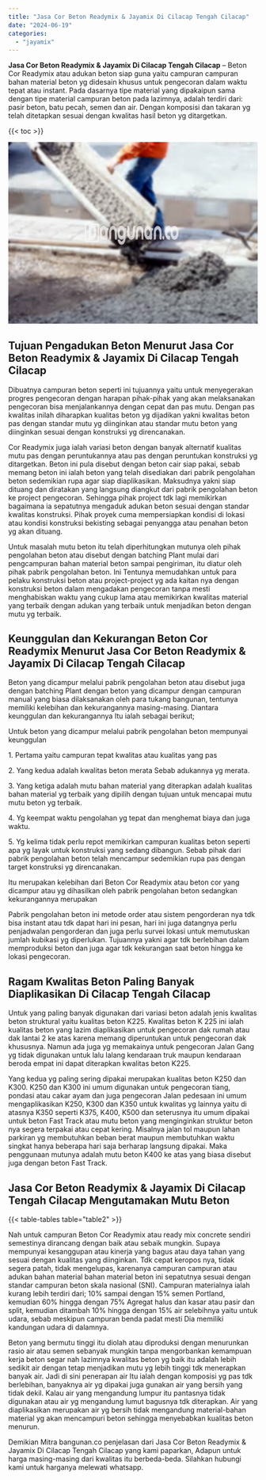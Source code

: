 ```yaml
---
title: "Jasa Cor Beton Readymix & Jayamix Di Cilacap Tengah Cilacap"
date: "2024-06-19"
categories: 
  - "jayamix"
---
```


**Jasa Cor Beton Readymix & Jayamix Di Cilacap Tengah Cilacap** – Beton Cor Readymix atau adukan beton siap guna yaitu campuran campuran bahan material beton yg didesain khusus untuk pengecoran dalam waktu tepat atau instant. Pada dasarnya tipe material yang dipakaipun sama dengan tipe material campuran beton pada lazimnya, adalah terdiri dari: pasir beton, batu pecah, semen dan air. Dengan komposisi dan takaran yg telah ditetapkan sesuai dengan kwalitas hasil beton yg ditargetkan.

{{< toc >}}

![Jasa Cor Beton Readymix & Jayamix Di Cilacap Tengah Cilacap](/images/jasa-cor-readymix-52.png)

## Tujuan Pengadukan Beton Menurut Jasa Cor Beton Readymix & Jayamix Di Cilacap Tengah Cilacap

Dibuatnya campuran beton seperti ini tujuannya yaitu untuk menyegerakan progres pengecoran dengan harapan pihak-pihak yang akan melaksanakan pengecoran bisa menjalankannya dengan cepat dan pas mutu. Dengan pas kwalitas inilah diharapkan kualitas beton yg dijadikan yakni kwalitas beton pas dengan standar mutu yg diinginkan atau standar mutu beton yang diinginkan sesuai dengan konstruksi yg direncanakan.

Cor Readymix juga ialah variasi beton dengan banyak alternatif kualitas mutu pas dengan peruntukannya atau pas dengan peruntukan konstruksi yg ditargetkan. Beton ini pula disebut dengan beton cair siap pakai, sebab memang beton ini ialah beton yang telah disediakan dari pabrik pengolahan beton sedemikian rupa agar siap diaplikasikan. Maksudnya yakni siap dituang dan diratakan yang langsung diangkut dari pabrik pengolahan beton ke project pengecoran. Sehingga pihak project tdk lagi memikirkan bagaimana ia sepatutnya mengaduk adukan beton sesuai dengan standar kwalitas konstruksi. Pihak proyek cuma mempersiapkan kondisi di lokasi atau kondisi konstruksi bekisting sebagai penyangga atau penahan beton yg akan dituang.

Untuk masalah mutu beton itu telah diperhitungkan mutunya oleh pihak pengolahan beton atau disebut dengan batching Plant mulai dari pengcampuran bahan material beton sampai pengiriman, itu diatur oleh pihak pabrik pengolahan beton. Ini Tentunya memudahkan untuk para pelaku konstruksi beton atau project-project yg ada kaitan nya dengan konstruksi beton dalam mengadakan pengecoran tanpa mesti menghabiskan waktu yang cukup lama atau memikirkan kwalitas material yang terbaik dengan adukan yang terbaik untuk menjadikan beton dengan mutu yg terbaik.

## Keunggulan dan Kekurangan Beton Cor Readymix Menurut Jasa Cor Beton Readymix & Jayamix Di Cilacap Tengah Cilacap

Beton yang dicampur melalui pabrik pengolahan beton atau disebut juga dengan batching Plant dengan beton yang dicampur dengan campuran manual yang biasa dilaksanakan oleh para tukang bangunan, tentunya memiliki kelebihan dan kekurangannya masing-masing. Diantara keunggulan dan kekurangannya Itu ialah sebagai berikut;

Untuk beton yang dicampur melalui pabrik pengolahan beton mempunyai keunggulan

1\. Pertama yaitu campuran tepat kwalitas atau kualitas yang pas

2\. Yang kedua adalah kwalitas beton merata Sebab adukannya yg merata.

3\. Yang ketiga adalah mutu bahan material yang diterapkan adalah kualitas bahan material yg terbaik yang dipilih dengan tujuan untuk mencapai mutu mutu beton yg terbaik.

4\. Yg keempat waktu pengolahan yg tepat dan menghemat biaya dan juga waktu.

5\. Yg kelima tidak perlu repot memikirkan campuran kualitas beton seperti apa yg layak untuk konstruksi yang sedang dibangun. Sebab pihak dari pabrik pengolahan beton telah mencampur sedemikian rupa pas dengan target konstruksi yg direncanakan.

Itu merupakan kelebihan dari Beton Cor Readymix atau beton cor yang dicampur atau yg dihasilkan oleh pabrik pengolahan beton sedangkan kekurangannya merupakan

Pabrik pengolahan beton ini metode order atau sistem pengorderan nya tdk bisa instant atau tdk dapat hari ini pesan, hari ini juga datangnya perlu penjadwalan pengorderan dan juga perlu survei lokasi untuk memutuskan jumlah kubikasi yg diperlukan. Tujuannya yakni agar tdk berlebihan dalam memproduksi beton dan juga agar tdk kekurangan saat beton hingga ke lokasi pengecoran.

## Ragam Kwalitas Beton Paling Banyak Diaplikasikan Di Cilacap Tengah Cilacap

Untuk yang paling banyak digunakan dari variasi beton adalah jenis kwalitas beton struktural yaitu kualitas beton K225. Kwalitas beton K 225 ini ialah kualitas beton yang lazim diaplikasikan untuk pengecoran dak rumah atau dak lantai 2 ke atas karena memang diperuntukan untuk pengecoran dak khususnya. Namun ada juga yg memakainya untuk pengecoran Jalan Gang yg tidak digunakan untuk lalu lalang kendaraan truk maupun kendaraan beroda empat ini dapat diterapkan kwalitas beton K225.

Yang kedua yg paling sering dipakai merupakan kualitas beton K250 dan K300. K250 dan K300 ini umum digunakan untuk pengecoran tiang, pondasi atau cakar ayam dan juga pengecoran Jalan pedesaan ini umum mengaplikasikan K250, K300 dan K350 untuk kwalitas yg lainnya yaitu di atasnya K350 seperti K375, K400, K500 dan seterusnya itu umum dipakai untuk beton Fast Track atau mutu beton yang menginginkan struktur beton nya segera terpakai atau cepat kering. Misalnya jalan tol maupun lahan parkiran yg membutuhkan beban berat maupun membutuhkan waktu singkat hanya beberapa hari saja berharap langsung dipakai. Maka penggunaan mutunya adalah mutu beton K400 ke atas yang biasa disebut juga dengan beton Fast Track.

## Jasa Cor Beton Readymix & Jayamix Di Cilacap Tengah Cilacap Mengutamakan Mutu Beton

{{< table-tables table="table2" >}}

Nah untuk campuran Beton Cor Readymix atau ready mix concrete sendiri semestinya dirancang dengan baik atau sebaik mungkin. Supaya mempunyai kesanggupan atau kinerja yang bagus atau daya tahan yang sesuai dengan kualitas yang diinginkan. Tdk cepat keropos nya, tidak segera patah, tidak mengelupas, karenanya campuran campuran atau adukan bahan material bahan material beton ini sepatutnya sesuai dengan standar campuran beton skala nasional (SNI). Campuran materialnya ialah kurang lebih terdiri dari; 10% sampai dengan 15% semen Portland, kemudian 60% hingga dengan 75% Agregat halus dan kasar atau pasir dan split, kemudian ditambah 10% hingga dengan 15% air selebihnya yaitu untuk udara, sebab meskipun campuran benda padat mesti Dia memiliki kandungan udara di dalamnya.

Beton yang bermutu tinggi itu diolah atau diproduksi dengan menurunkan rasio air atau semen sebanyak mungkin tanpa mengorbankan kemampuan kerja beton segar nah lazimnya kwalitas beton yg baik itu adalah lebih sedikit air dengan tetap menjadikan mutu yg lebih tinggi tdk menerapkan banyak air. Jadi di sini penerapan air Itu ialah dengan komposisi yg pas tdk berlebihan, banyaknya air yg dipakai juga gunakan air yang bersih yang tidak dekil. Kalau air yang mengandung lumpur itu pantasnya tidak digunakan atau air yg mengandung lumut bagusnya tdk diterapkan. Air yang diaplikasikan merupakan air yg bersih tidak mengandung material-bahan material yg akan mencampuri beton sehingga menyebabkan kualitas beton menurun.

Demikian Mitra bangunan.co penjelasan dari Jasa Cor Beton Readymix & Jayamix Di Cilacap Tengah Cilacap yang kami paparkan, Adapun untuk harga masing-masing dari kwalitas itu berbeda-beda. Silahkan hubungi kami untuk harganya melewati whatsapp.
